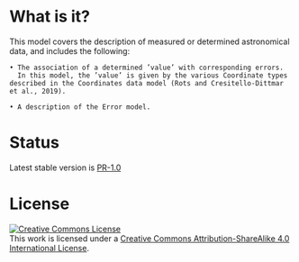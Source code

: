# What is it?

This model covers the description of measured or determined astronomical data, and includes the following:

    • The association of a determined ’value’ with corresponding errors.
      In this model, the ’value’ is given by the various Coordinate types described in the Coordinates data model (Rots and Cresitello-Dittmar et al., 2019).
    
    • A description of the Error model.


# Status
Latest stable version is [PR-1.0](https://www.ivoa.net/documents/Meas/20200413/index.html)


# License
<a rel="license" href="http://creativecommons.org/licenses/by-sa/4.0/">
  <img alt="Creative Commons License" style="border-width:0" src="https://i.creativecommons.org/l/by-sa/4.0/88x31.png" /></a>
  <br />
  This work is licensed under a <a rel="license" href="http://creativecommons.org/licenses/by-sa/4.0/">
  Creative Commons Attribution-ShareAlike 4.0 International License</a>.
  
